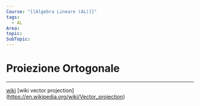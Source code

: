 ```yaml
---
Course: "[[Algebra Lineare (AL)]]"
tags:
  - AL
Area: 
topic: 
SubTopic:
---
```

# Proiezione Ortogonale
---
[wiki](https://en.wikipedia.org/wiki/Projection_(linear_algebra)#Orthogonal_projections)
[wiki vector projection] (https://en.wikipedia.org/wiki/Vector_projection)